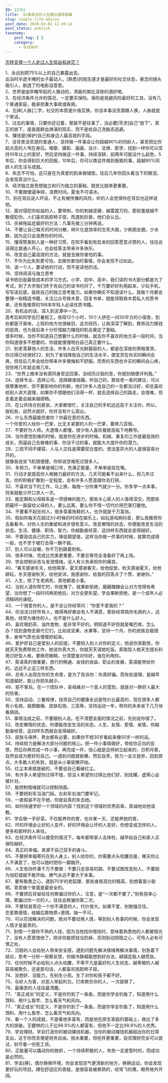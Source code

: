 ```yaml
---
ID: 12761
title:  81条简洁的人生建议值得收藏
slug: simple-life-advice
post_date: 2020-03-02 12:49:14
post_status: publish
taxonomy:
    post_tag: [ ]
    category:
      - 杂谈系列
---
```


[怎样支撑一个人走过人生低谷和迷茫？](https://fendou.la/how-get-strong.html)

1、永远别把75%以上的自己暴露出去。  
出浴时半遮半掩的女子最动人，\[熟悉\]的陌生感才是最好的社交状态，悬念的镜头吸引人，剧透了的电影没意思。  
2、世界是由早睡早起的人推动的，清晨的粥比深夜的酒好喝。  
3、在经济条件允许的情况，一定要买保险。保险是规避风险最好的工具，没有几个普通家庭，能承担重大事故或疾病。  
4、忘掉\[人脉\]二字，社交的本质是价值互换，你没本事没资源跟人换，人脉就是个笑话。  
5、过去的事情，只要你还记着，那就不是往事了，没必要\[苛求\]自己“放下”。真正的放下，是直面鲜血淋漓的现实，而不是给自己洗脑去逃避。  
6、赚钱是\[保护\]自己和身边人最高效的手段。  
7、没背景没资源的普通人，坚持做一件事会让你超越90%的同龄人，甚至把比你起点高的人甩在身后。唱歌、摄影、画画、设计、法律、医学，找到一样你可以坚持10年以上的爱好，然后坚持做这一件事，持续深耕，前两年可能没什么起色，5年后，你会得到巨大的回报，10年后，你可以靠这件做到极致的事，超越90%同龄人的生活与成就。  
8、失恋不可怕，这只是在为真爱的到来做铺垫。往后几年你回头看当下的眼泪，会发现真没什么。  
9、经济独立是思想独立和行为独立的基础，脱贫比脱单更重要。  
10、不要跟傻逼争辩，浪费时间。夏虫不可语冰。  
11、别在背后说人坏话，不止有被传播的风险，听的人会觉得你在背后也这样说他。  
12、面对侵犯你权益的人，要带刺，你的刺越坚硬，越雷霆万钧，那软蛋就越不敢侵犯你。人们喜欢挑软柿子捏，而遇到巨兽，他们会认怂。  
13、杀掉拖延症最好的方法：凡事先做三分钟再说。  
14、不要让自己每天的时间分散，碎片化是效率的生死大敌，少刷朋友圈，少水群，因为这只会浪费你的时间。  
15、懂得赞美别人是一种好习惯，在知乎看到有启发的回答愿意点赞的人，往往会活得比普通人开心，也会给答主带来许多快乐。  
16、改变自己最高效的方法，就是去做你害怕的事。  
17、不作为比失败更可怕，去做你害怕的事情，你会发现不过如此。  
18、读一个人，要读他的行动，而不是读他的话。  
19、坚持阅读与独立思考  
读书依旧是最低成本的学习方式。小学、初中、高中，我们读的书大部分都是为了考试，到了大学我们终于有自己的读书时间了，千万要好好利用起来，少玩手机，写写读后感，锻炼自己的独立思考能力。如果你确实不知道读什么，我每个月都会整理一些精选书籍，关注公众号铁木君，回复书单，就能领取铁木君私人优质书单，还有我推荐的198本年轻人必读优质书籍。  
20、有机会的话，深入到泥潭中一次。  
高考后和同学去打暑假工，夜班12个小时，10个人挤在一间30平方的小宿舍，到处都是汗臭味，上班的地方也很破旧，这次经历，让我深深了解到，靠劳动力换钱的低效，也为我后来十分珍惜脑力赚钱的机会奠定了基础。  
很多时候，当你不知道自己想要什么的时候，就去你不喜欢的地方呆一段时间，当你知道很多不想要的，你就能慢慢明白自己真正要什么。  
21、别老羡慕他人的生活，许多人白天光鲜靓丽的人，都是在深夜的黑暗里哭，你过得已经很好22、别为了省钱降低自己的生活水平，便宜货在你买的瞬间会爽，但往后几年会给你带来许多懊悔和不舒服。而贵的东西也许买的瞬间会心疼，但你用几年就会爽几年。  
23、“世界上根本没有感同身受这回事，没经历过我的苦，你就别随便评判我。”  
24、选择专业、选择公司、选择跟谁结婚，听自己的，那些老一辈的建议，可以很尊重地听，但不要影响你的判断，他们许多人连自己的一生都没过好，却总喜欢给别人讲大道理，如果你不想跟他们活得一样，就去选择自己的路走，会很难，但走着走着会越来越顺畅。  
25、在公共场合别紧张，大家都很忙，关注自己的手机远远高于关注你，所以，放松些，自然点就好，你并没有什么观众。  
26、什么东西最能伤害你？你最在意的东西。  
一个你爱的人给你一巴掌，比无关紧要的人的一巴掌，要疼几百倍。  
27、不要好为人师。大道理人都懂，很少有人喜欢被居高临下地教导。  
28、当你感觉到难的时候，就是你在进步的时候。机械、重复的工作是最低效的成长，而逼自己去做难的事、你没干过的事，就能大大提升你的潜力。  
29、三观不同不硬容，人与人交往是需要契合度的，想法差异大的人是很容易分开的。  
就像我说坐飞机很便捷，你却说空难死过很多人。  
30、多努力，不单单是喊口号，充满正能量，不单单是挂在嘴。  
31、行动才是提高你人格魅力最好的方法，几天可能看不出来什么，但几年过去，你的积极扩散到一定程度，会有许多人愿意跟你去打拼。  
32、不喜欢当下的工作，马上换，每拖一分你勇气就少一分。你多学一点本事，将来就能少开口求人一次。  
33、能定期和父母联系是一项很棒的能力，那些关心家人的人值得深交，而那些把最坏一面留给父母的人，要么远离，要么你不惜一切代价用巴掌打醒他。  
34、不要看不起任何人，很多穿着拖鞋的人，也许就是千万富翁。  
35、假如你每天花超过3小时候的时间在娱乐上，如玩游戏刷抖音，那么我推荐你去看看书，对你人生的重塑和进步很有意义。改变懒惰的状态，你便能改变生活的状态。生活、健康、职场、智力，你越勤奋经营，这四样东西就会变得越好。  
36、不要高估自己的实力，降低期望值，这样当你做一件事的时候，就算完成得一般，也不至于被打击得一蹶不振。  
37、别人可以自嘲，你干万别跟着附和。  
38、很多时候，完成比完美更重要，不要总等完全准备好了再上场。  
39、学会控制诉苦与发泄情绪，没人有义务承担你的痛苦。  
40、“春天感谢冬天，给他萌芽，夏天感谢春天，给他绽放，秋天感谢夏天，给他耕耘，冬天感谢秋天，给他安详。我感谢你，给我的回答点了个赞，谢谢你。”  
41、人生，除了生老病死，其他都是小事。  
42、当别人请你帮忙时，你犹豫了，就果断拒绝，磨磨蹭蹭会让对方觉得有希望，当你想了一段时间再拒绝后，对方会更失望。学会果断拒绝，是一个成年人必须精研的课程。  
43、一个很爱你的人，是不会让你经常问：“你爱不爱我的？”  
44、你没法讨好所有人，做得再好都会有人不满意，那些经常挑你毛病的人，远离他，经常为难你的人，也不是什么好人。  
45、喜欢喝奶茶、油炸食物，是非常不好的。明知道不好但就是嘴巴痒，怎么办？找到食物去替代它们，比如说坚果、水果等，坚持一个月，你的皮肤会靓很多，身体气质也会慢慢好起来。  
46、爱护好自己是爱别人的前提，不要陷入别人对你的定义，他说你真勤劳，你就天天免费帮他工作，她说你真大方，你就天天请她吃饭。索取型人格天生擅长利用讨好型人格，要擦亮眼睛，分清楚谁对你好，谁在利用你。  
47、英语真的很重要，旅行的畅通、金钱的收益、职业的发展，英语能带给你的，远远不止这三样东西。  
48、总有人出现在你的生命里，是为了告诉你：你真好骗。而有些道理，是越早知道越好，能让你损失越少。  
49、慈不掌兵。在一个团队中，圣母婊对一个恶人的宽恕，就是对一群好人最大的伤害。  
50、坚持运动，三餐规律，投资自己的健康永远是性价比最高的，现在很多人都有小毛病，肩膀酸痛、皮肤松弛、三高等，坚持运动一年，帮你的未来省下几万块看病钱。  
51、事情没成之前，不要跟别人说。在不清楚全面的情况之前，先别说你错了。  
52、改变懒惰的状态，你便能改变生活的状态。人生、友情、爱情、亲情，你越勤奋经营，这四样东西就会变得越好。  
53、皮肤与保养，男女都有必要，如果你不想30岁看起来像50岁一样的话。  
54、持续努力是解决大部分问题的核心。把一件小事情做好，带给你正向的反馈，然后你再完成一件小事，再完成一件，信心就是这样树立起来的，日积月累，自然会成为更好的自己。一遇到问题就偷懒，然后自责，努力一会又放弃，回到原点，大多数人的失败，就是从小事偷懒开始。  
55、红尘本来就是破的，不要说自己看破红尘。  
56、有许多人希望你过得不错，但没人希望你过得比他们好，别炫耀，虚荣心会被针对。  
57、能控制情绪就可以控制场面。  
58、不要把刹车当油门踩。左刹车右油门要牢记。  
59、一直假装不在乎她，你就会真的失去她。  
60、如何快速学好一个领域的内容？找到这个领域的优秀前辈，真诚地向他请教。  
61、学会做一手好菜，不仅能养你的胃，也许某一天，还能养她的胃。  
62、坏的环境会让好的人变坏，好的环境会让坏的人变好。你想变成怎样的人，便多和那样的人来往。  
63、在经济条件可以接受的情况下，每年都带家人去体检，越早给自己和家人买保险越好。  
64、真正的幸福，来源于自己双手的奋斗。  
65、不要把幸福寄托在别人身上，别人给你的，你需要点头哈腰去接，哪天你让人不满意了，他可以随时把你一脚踹开。  
66、人生有四件事千万不要做：不要只走容易的路、不要试图改变别人、不要因为怕犯错就不敢开始、脾气永远不要大于本事。  
67、要有敬畏之心，遇到70岁的老狐狸、那些身居高位的精英，别想着耍小聪明，乖乖做个笨蛋是最安全的。  
68、不要把后背留给任何欺骗过你的人，注意，是“一次都不要了。”别有侥幸心理，欺骗过你一次的人，往往会欺骗你第二次。  
69、不要轻易答应一个你不满意的人，代价很大。如果不爱，别勉强交往。  
恋爱靠感情，结婚后靠物质+感情，缺一不可。  
70、可以花钱解决的问题，绝对不要动用人情，等到别人有事的时候，你会发现人情才是最贵的。  
71、别借一个跟你不熟的人钱，因为当他找你借钱时，意味着熟悉他的人都被借光了，没有人愿意借他了。除非你能把钱当扔掉，否则别动侧隐之心，可怜人必有可恨之处。  
72、沉稳的人会给别人带来安全感，遇到问题先解决情绪再解决事情，别急着下结论，思考一分析一观察反馈，你越冷静越能想到好办法，越镇定敌人越慌张。  
73、任何时候不必给别人点头哈腰，不卑不亢是最好的人生状态，越卑微的人越容易被欺负，还是那句话，人都喜欢挑软柿子捏。  
74、没想好、没能力，先别生小孩。生了对你和孩子都不好。  
75、与好人为善，对恶人举起利刃。打疼欺负你的人，一次就够了。  
76、最痛苦的人往往最清醒。  
77、“真正成长”的定义，不是你钓到了一条鱼，而是你学会钓鱼了，知道用什么饵料、用什么鱼竿、怎么看天气和风向。  
77、“真正成长”的定义，不是你钓到了一条鱼，而是你学会钓鱼了，知道用什么饵料、用什么鱼竿、怎么看天气和风向。  
78、看一个人的成就，不是看他多富有，而是他在原生家庭的基础上，做出了多大的突破。王健林的儿子比99.9%的人都富有，但他不一定比99.9%的人优秀。  
79、学会理财。学会打造你的被动赚钱机器，当你的被动赚钱机器超出你的日常支出，这于你而言便是财务自由。挑水重要，但挖井更重要，投资理财完全可以尝试，别守着一份死工资。  
80、正能量可以撬动你的挫折，一个持续积极的人，失败一定是暂时的，而成功是必然的。  
81、学会\[换\]，偶尔换换环境，你会发现空气更清新的地方，换换运动，你会发现更好玩的项目。蹲在舒适区的青蛙，是很容易被煮熟的，经常飞的鹰，眼界格外开阔。
